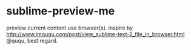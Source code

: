 sublime-preview-me
==================

preview current content use browser(s). inspire by http://www.imququ.com/post/view_sublime-text-2_file_in_browser.html @ququ, best regard.
